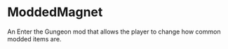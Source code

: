 # ModdedMagnet
 An Enter the Gungeon mod that allows the player to change how common modded items are.
